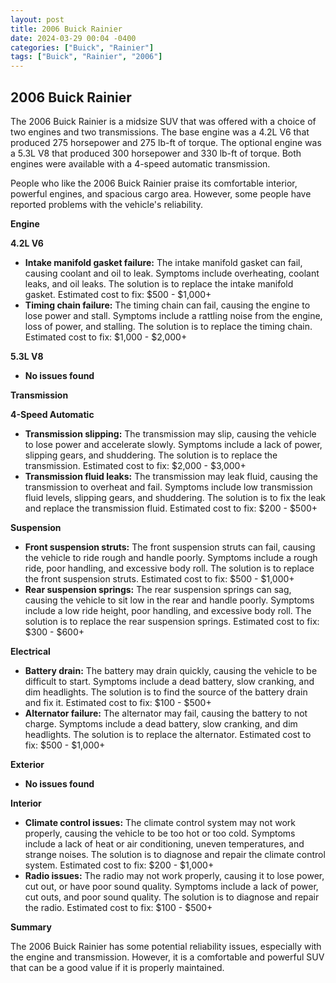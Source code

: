 ```yaml
---
layout: post
title: 2006 Buick Rainier
date: 2024-03-29 00:04 -0400
categories: ["Buick", "Rainier"]
tags: ["Buick", "Rainier", "2006"]
---
```

## 2006 Buick Rainier

The 2006 Buick Rainier is a midsize SUV that was offered with a choice of two engines and two transmissions. The base engine was a 4.2L V6 that produced 275 horsepower and 275 lb-ft of torque. The optional engine was a 5.3L V8 that produced 300 horsepower and 330 lb-ft of torque. Both engines were available with a 4-speed automatic transmission.

People who like the 2006 Buick Rainier praise its comfortable interior, powerful engines, and spacious cargo area. However, some people have reported problems with the vehicle's reliability.

**Engine**

**4.2L V6**

* **Intake manifold gasket failure:** The intake manifold gasket can fail, causing coolant and oil to leak. Symptoms include overheating, coolant leaks, and oil leaks. The solution is to replace the intake manifold gasket. Estimated cost to fix: $500 - $1,000+
* **Timing chain failure:** The timing chain can fail, causing the engine to lose power and stall. Symptoms include a rattling noise from the engine, loss of power, and stalling. The solution is to replace the timing chain. Estimated cost to fix: $1,000 - $2,000+

**5.3L V8**

* **No issues found**

**Transmission**

**4-Speed Automatic**

* **Transmission slipping:** The transmission may slip, causing the vehicle to lose power and accelerate slowly. Symptoms include a lack of power, slipping gears, and shuddering. The solution is to replace the transmission. Estimated cost to fix: $2,000 - $3,000+
* **Transmission fluid leaks:** The transmission may leak fluid, causing the transmission to overheat and fail. Symptoms include low transmission fluid levels, slipping gears, and shuddering. The solution is to fix the leak and replace the transmission fluid. Estimated cost to fix: $200 - $500+

**Suspension**

* **Front suspension struts:** The front suspension struts can fail, causing the vehicle to ride rough and handle poorly. Symptoms include a rough ride, poor handling, and excessive body roll. The solution is to replace the front suspension struts. Estimated cost to fix: $500 - $1,000+
* **Rear suspension springs:** The rear suspension springs can sag, causing the vehicle to sit low in the rear and handle poorly. Symptoms include a low ride height, poor handling, and excessive body roll. The solution is to replace the rear suspension springs. Estimated cost to fix: $300 - $600+

**Electrical**

* **Battery drain:** The battery may drain quickly, causing the vehicle to be difficult to start. Symptoms include a dead battery, slow cranking, and dim headlights. The solution is to find the source of the battery drain and fix it. Estimated cost to fix: $100 - $500+
* **Alternator failure:** The alternator may fail, causing the battery to not charge. Symptoms include a dead battery, slow cranking, and dim headlights. The solution is to replace the alternator. Estimated cost to fix: $500 - $1,000+

**Exterior**

* **No issues found**

**Interior**

* **Climate control issues:** The climate control system may not work properly, causing the vehicle to be too hot or too cold. Symptoms include a lack of heat or air conditioning, uneven temperatures, and strange noises. The solution is to diagnose and repair the climate control system. Estimated cost to fix: $200 - $1,000+
* **Radio issues:** The radio may not work properly, causing it to lose power, cut out, or have poor sound quality. Symptoms include a lack of power, cut outs, and poor sound quality. The solution is to diagnose and repair the radio. Estimated cost to fix: $100 - $500+

**Summary**

The 2006 Buick Rainier has some potential reliability issues, especially with the engine and transmission. However, it is a comfortable and powerful SUV that can be a good value if it is properly maintained.
